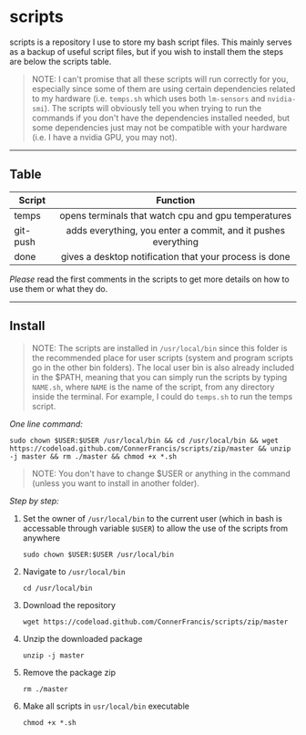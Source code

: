 # scripts
scripts is a repository I use to store my bash script files. This mainly serves as a backup of useful script files, but if you wish to install them the steps are below the scripts table.
>NOTE:
I can't promise that all these scripts will run correctly for you, especially since some of them are using certain dependencies related to my hardware (i.e. `temps.sh` which uses both `lm-sensors` and `nvidia-smi`). The scripts will obviously tell you when trying to run the commands if you don't have the dependencies installed needed, but some dependencies just may not be compatible with your hardware (i.e. I have a nvidia GPU, you may not).

---

## Table

| Script        | Function      |
| ------------- |:-------------:|
| temps         | opens terminals that watch cpu and gpu temperatures   |
| git-push      | adds everything, you enter a commit, and it pushes everything |
| done          | gives a desktop notification that your process is done |

*Please* read the first comments in the scripts to get more details on how to use them or what they do.


---

## Install

>NOTE: The scripts are installed in `/usr/local/bin` since this folder is the recommended place for user scripts (system and program scripts go in the other bin folders). The local user bin is also already included in the $PATH, meaning that you can simply run the scripts by typing `NAME.sh`, where `NAME` is the name of the script, from any directory inside the terminal. For example, I could do `temps.sh` to run the temps script.

*One line command:*
```
sudo chown $USER:$USER /usr/local/bin && cd /usr/local/bin && wget https://codeload.github.com/ConnerFrancis/scripts/zip/master && unzip -j master && rm ./master && chmod +x *.sh
```
>NOTE: You don't have to change $USER or anything in the command (unless you want to install in another folder).

*Step by step:*

1. Set the owner of `/usr/local/bin` to the current user (which in bash is accessable through variable `$USER`) to allow the use of the scripts from anywhere

    ```
    sudo chown $USER:$USER /usr/local/bin
    ```
2. Navigate to `/usr/local/bin`

    ```
    cd /usr/local/bin
    ```

3. Download the repository

    ```
    wget https://codeload.github.com/ConnerFrancis/scripts/zip/master
    ```
4. Unzip the downloaded package

    ```
    unzip -j master
    ```
5. Remove the package zip

    ```
    rm ./master
    ```
6. Make all scripts in `usr/local/bin` executable

    ```
    chmod +x *.sh
    ```
